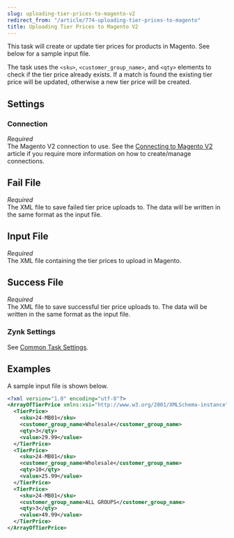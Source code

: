 ```yaml
---
slug: uploading-tier-prices-to-magento-v2
redirect_from: "/article/774-uploading-tier-prices-to-magento"
title: Uploading Tier Prices to Magento V2
---
```

 This task will create or update tier prices for products in Magento. See below for a sample input file.

The task uses the `<sku>`, `<customer_group_name>`, and `<qty>` elements to check if the tier price already exists. If a match is found the existing tier price will be updated, otherwise a new tier price will be created.

## Settings
### Connection
_Required_  
The Magento V2 connection to use. See the [Connecting to Magento V2](connecting-to-magento-v2) article if you require more information on how to create/manage connections.

## Fail File
_Required_  
The XML file to save failed tier price uploads to. The data will be written in the same format as the input file.

## Input File
_Required_  
The XML file containing the tier prices to upload in Magento.

## Success File
_Required_  
The XML file to save successful tier price uploads to. The data will be written in the same format as the input file.

### Zynk Settings
See [Common Task Settings](common-task-settings).

## Examples
A sample input file is shown below.
```xml
<?xml version="1.0" encoding="utf-8"?>
<ArrayOfTierPrice xmlns:xsi="http://www.w3.org/2001/XMLSchema-instance" xmlns:xsd="http://www.w3.org/2001/XMLSchema">
  <TierPrice>
    <sku>24-MB01</sku>
    <customer_group_name>Wholesale</customer_group_name>
    <qty>3</qty>
    <value>29.99</value>
  </TierPrice>
  <TierPrice>
    <sku>24-MB01</sku>
    <customer_group_name>Wholesale</customer_group_name>
    <qty>10</qty>
    <value>25.99</value>
  </TierPrice>
  <TierPrice>
    <sku>24-MB01</sku>
    <customer_group_name>ALL GROUPS</customer_group_name>
    <qty>3</qty>
    <value>49.99</value>
  </TierPrice>
</ArrayOfTierPrice>
```
